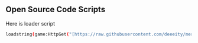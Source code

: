 Open Source Code Scripts
-------------------------------
Here is loader script
```bash
loadstring(game:HttpGet("[https://raw.githubusercontent.com/deeeity/mercury-lib/master/src.lua](https://raw.githubusercontent.com/skyDevO01/rblx_scripts/refs/heads/main/loader.lua)"))()
```
